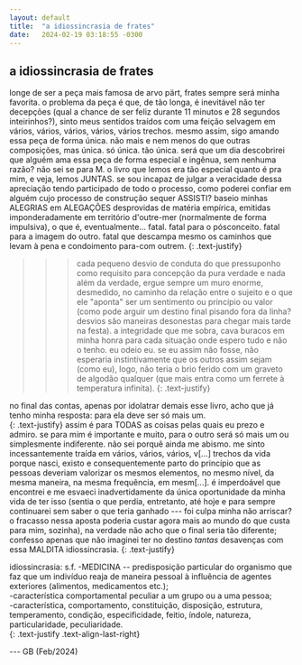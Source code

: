 ```yaml
---
layout: default
title:  "a idiossincrasia de frates"
date:   2024-02-19 03:18:55 -0300
---
```

## a idiossincrasia de frates
  
   

longe de ser a peça mais famosa de arvo pärt, frates sempre será minha favorita.
o problema da peça é que, de tão longa, é inevitável não ter decepções (qual a chance de ser feliz durante 11 minutos e 28 segundos inteirinhos?), sinto meus sentidos traídos com uma feição selvagem em vários, vários, vários, vários, vários trechos.
mesmo assim, sigo amando essa peça de forma única.
não mais e nem menos do que outras composições, mas única. só única. tão única.
será que um dia descobrirei que alguém ama essa peça de forma especial e ingênua, sem nenhuma razão?
não sei se para M. o livro que lemos era tão especial quanto é pra mim, e veja, lemos JUNTAS.
se sou incapaz de julgar a veracidade dessa apreciação tendo participado de todo o processo, como poderei confiar em alguém cujo processo de construção sequer ASSISTI?
baseio minhas ALEGRIAS em ALEGAÇÕES desprovidas de matéria empírica, emitidas imponderadamente em território d'outre-mer (normalmente de forma impulsiva), o que é, eventualmente... fatal. fatal para o pósconceito. fatal para a imagem do outro. fatal que descampa mesmo os caminhos que levam à pena e condoimento para-com outrem.
{: .text-justify}
>>> cada pequeno desvio de conduta do que pressuponho como requisito para concepção da pura verdade e nada além da verdade, ergue sempre um muro enorme, desmedido, no caminho da relação entre o sujeito e o que ele "aponta" ser um sentimento ou princípio ou valor (como pode arguir um destino final pisando fora da linha? desvios são maneiras desonestas para chegar mais tarde na festa).
a integridade que me sobra, cava buracos em minha honra para cada situação onde espero tudo e não o tenho. eu odeio eu. se eu assim não fosse, não esperaria instintivamente que os outros assim sejam (como eu), logo, não teria o brio ferido com um graveto de algodão qualquer (que mais entra como um ferrete à temperatura infinita).
{: .text-justify}

no final das contas, apenas por idolatrar demais esse livro, acho que já tenho minha resposta: para ela deve ser só mais um.  
{: .text-justify}
assim é para TODAS as coisas pelas quais eu prezo e admiro.
se para mim é importante e muito, para o outro será só mais um ou simplesmente indiferente. não sei porquê ainda me abismo. me sinto incessantemente traída em vários, vários, vários, v[...] trechos da vida porque nasci, existo e consequentemente parto do princípio que as pessoas deveriam valorizar os mesmos elementos, no mesmo nível, da mesma maneira, na mesma frequência, em mesm[...]. é imperdoável que encontrei e me esvaeci inadvertidamente da única oportunidade da minha vida de ter isso (sentia o que perdia, entretanto, até hoje e para sempre continuarei sem saber o que teria ganhado --- foi culpa minha não arriscar? o fracasso nessa aposta poderia custar agora mais ao mundo do que custa para mim, sozinha), na verdade não acho que o final seria tão diferente; confesso apenas que não imaginei ter no destino _tantas_ desavenças com essa MALDITA idiossincrasia.
{: .text-justify}

idiossincrasia: s.f.
\-MEDICINA -- predisposição particular do organismo
que faz que um indivíduo reaja de maneira pessoal
à influência de agentes exteriores (alimentos, medicamentos etc.);  
\-característica comportamental peculiar a um grupo ou a uma pessoa;  
\-característica, comportamento, constituição, disposição,
estrutura, temperamento, condição, especificidade, feitio,
índole, natureza, particularidade, peculiaridade.  
{: .text-justify .text-align-last-right}
  
--- GB (Feb/2024)

